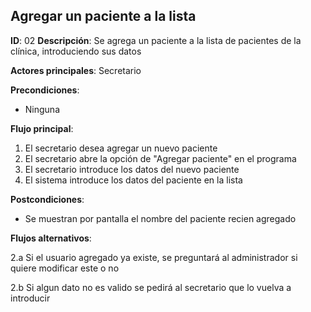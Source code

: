 ## Agregar un paciente a la lista

**ID**: 02
**Descripción**: Se agrega un paciente a la lista de pacientes de la clínica, introduciendo sus datos

**Actores principales**: Secretario

**Precondiciones**:
* Ninguna

**Flujo principal**:
1. El secretario desea agregar un nuevo paciente
1. El secretario abre la opción de "Agregar paciente" en el programa
1. El secretario introduce los datos del nuevo paciente
1. El sistema introduce los datos del paciente en la lista

**Postcondiciones**:

* Se muestran por pantalla el nombre del paciente recien agregado

**Flujos alternativos**:

2.a Si el usuario agregado ya existe, se preguntará al administrador si quiere modificar este o no

2.b Si algun dato no es valido se pedirá al secretario que lo vuelva a introducir
